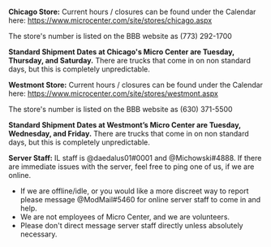 **Chicago Store:**
Current hours / closures can be found under the Calendar here: https://www.microcenter.com/site/stores/chicago.aspx

The store's number is listed on the BBB website as (773) 292-1700

**Standard Shipment Dates at Chicago's Micro Center are Tuesday, Thursday, and Saturday.** There are trucks that come in on non standard days, but this is completely unpredictable.

**Westmont Store:**
Current hours / closures can be found under the Calendar here: https://www.microcenter.com/site/stores/westmont.aspx

The store's number is listed on the BBB website as (630) 371-5500

**Standard Shipment Dates at Westmont’s Micro Center are Tuesday, Wednesday, and Friday.** There are trucks that come in on non standard days, but this is completely unpredictable.

**Server Staff:**
IL staff is @daedalus01#0001 and @Michowski#4888. If there are immediate issues with the server, feel free to ping one of us, if we are online. 
- If we are offline/idle, or you would like a more discreet way to report please message @ModMail#5460 for online server staff to come in and help. 
- We are not employees of Micro Center, and we are volunteers.
- Please don't direct message server staff directly unless absolutely necessary.